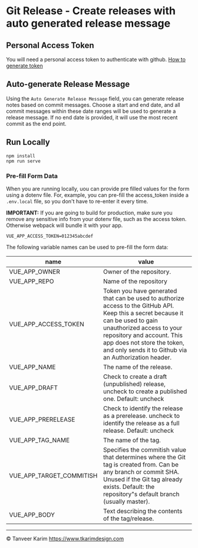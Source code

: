 # Git Release - Create releases with auto generated release message

## Personal Access Token

You will need a personal access token to authenticate with github. [How to generate token](https://help.github.com/articles/creating-a-personal-access-token-for-the-command-line/)

## Auto-generate Release Message

Using the `Auto Generate Release Message` field, you can generate release notes based on commit messages. Choose a start and end date, and all commit messages within these date ranges will be used to generate a release message. If no end date is provided, it will use the most recent commit as the end point.

## Run Locally

```
npm install
npm run serve
```

### Pre-fill Form Data

When you are running locally, uou can provide pre filled values for the form using a dotenv file. For, example, you can pre-fill the access_token inside a `.env.local` file, so you don't have to re-enter it every time.

**IMPORTANT:** If you are going to build for production, make sure you remove any sensitive info from your dotenv file, such as the access token. Otherwise webpack will bundle it with your app.

```
VUE_APP_ACCESS_TOKEN=012345abcdef
```

The following variable names can be used to pre-fill the form data:

|name|value|
|-|-|
|VUE_APP_OWNER|Owner of the repository.|
|VUE_APP_REPO|Name of the repository|
|VUE_APP_ACCESS_TOKEN|Token you have generated that can be used to authorize access to the GitHub API. Keep this a secret because it can be used to gain unauthorized access to your repository and account. This app does not store the token, and only sends it to Github via an Authorization header.|
|VUE_APP_NAME|The name of the release.|
|VUE_APP_DRAFT|Check to create a draft (unpublished) release, uncheck to create a published one. Default: uncheck|
|VUE_APP_PRERELEASE|Check to identify the release as a prerelease. uncheck to identify the release as a full release. Default: uncheck|
|VUE_APP_TAG_NAME|The name of the tag.|
|VUE_APP_TARGET_COMMITISH|Specifies the commitish value that determines where the Git tag is created from. Can be any branch or commit SHA. Unused if the Git tag already exists. Default: the repository"s default branch (usually master).|
|VUE_APP_BODY|Text describing the contents of the tag/release.|


***
&copy; Tanveer Karim https://www.tkarimdesign.com
